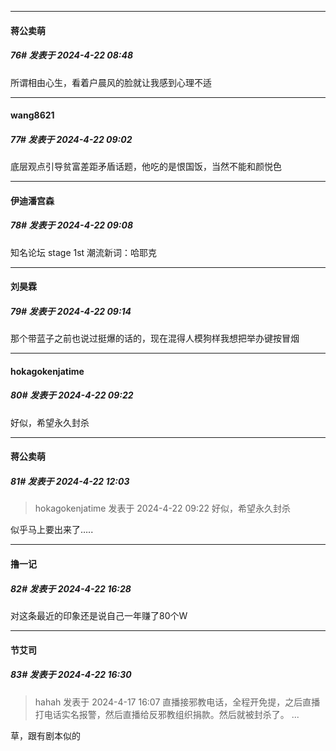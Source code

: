 ﻿
*****

####  蒋公卖萌  
##### 76#       发表于 2024-4-22 08:48

所谓相由心生，看着户晨风的脸就让我感到心理不适


*****

####  wang8621  
##### 77#       发表于 2024-4-22 09:02

底层观点引导贫富差距矛盾话题，他吃的是恨国饭，当然不能和颜悦色


*****

####  伊迪潘宫森  
##### 78#       发表于 2024-4-22 09:08

知名论坛 stage 1st 潮流新词：哈耶克


*****

####  刘昊霖  
##### 79#       发表于 2024-4-22 09:14

那个带蓝子之前也说过挺爆的话的，现在混得人模狗样我想把举办键按冒烟


*****

####  hokagokenjatime  
##### 80#       发表于 2024-4-22 09:22

好似，希望永久封杀


*****

####  蒋公卖萌  
##### 81#       发表于 2024-4-22 12:03

<blockquote>hokagokenjatime 发表于 2024-4-22 09:22
好似，希望永久封杀</blockquote>
似乎马上要出来了…..


*****

####  撸一记  
##### 82#       发表于 2024-4-22 16:28

对这条最近的印象还是说自己一年赚了80个W

*****

####  节艾司  
##### 83#       发表于 2024-4-22 16:30

<blockquote>hahah 发表于 2024-4-17 16:07
直播接邪教电话，全程开免提，之后直播打电话实名报警，然后直播给反邪教组织捐款。然后就被封杀了。 ...</blockquote>
草，跟有剧本似的

